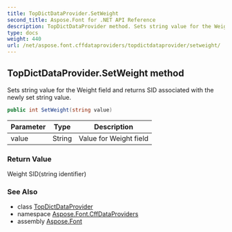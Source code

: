 ```yaml
---
title: TopDictDataProvider.SetWeight
second_title: Aspose.Font for .NET API Reference
description: TopDictDataProvider method. Sets string value for the Weight field and returns SID associated with the newly set string value
type: docs
weight: 440
url: /net/aspose.font.cffdataproviders/topdictdataprovider/setweight/
---
```

## TopDictDataProvider.SetWeight method

Sets string value for the Weight field and returns SID associated with the newly set string value.

```csharp
public int SetWeight(string value)
```

| Parameter | Type | Description |
| --- | --- | --- |
| value | String | Value for Weight field |

### Return Value

Weight SID(string identifier)

### See Also

* class [TopDictDataProvider](../)
* namespace [Aspose.Font.CffDataProviders](../../../aspose.font.cffdataproviders/)
* assembly [Aspose.Font](../../../)


